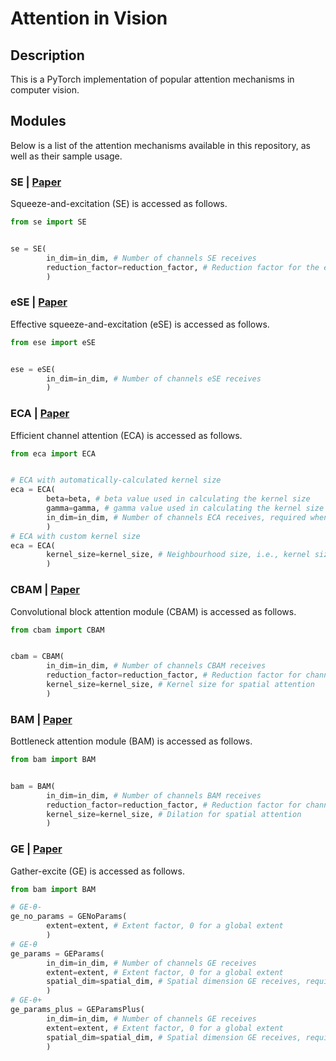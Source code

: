 # Attention in Vision
## Description
This is a PyTorch implementation of popular attention mechanisms in computer vision.
## Modules
Below is a list of the attention mechanisms available in this repository, as well as their sample usage.

### SE | [Paper](https://arxiv.org/abs/1709.01507)
Squeeze-and-excitation (SE) is accessed as follows.
```python
from se import SE


se = SE(
        in_dim=in_dim, # Number of channels SE receives
        reduction_factor=reduction_factor, # Reduction factor for the excitation module
        )
```
### eSE | [Paper](https://arxiv.org/abs/1911.06667)
Effective squeeze-and-excitation (eSE) is accessed as follows.
```python
from ese import eSE


ese = eSE(
        in_dim=in_dim, # Number of channels eSE receives
        )
```
### ECA | [Paper](https://arxiv.org/abs/1910.03151)
Efficient channel attention (ECA) is accessed as follows.
```python
from eca import ECA


# ECA with automatically-calculated kernel size
eca = ECA(
        beta=beta, # beta value used in calculating the kernel size
        gamma=gamma, # gamma value used in calculating the kernel size
        in_dim=in_dim, # Number of channels ECA receives, required when kernel size is None
        )
# ECA with custom kernel size
eca = ECA(
        kernel_size=kernel_size, # Neighbourhood size, i.e., kernel size of the 1D convolution
        )
```

### CBAM | [Paper](https://arxiv.org/abs/1807.06521)
Convolutional block attention module (CBAM) is accessed as follows.
```python
from cbam import CBAM


cbam = CBAM(
        in_dim=in_dim, # Number of channels CBAM receives
        reduction_factor=reduction_factor, # Reduction factor for channel attention
        kernel_size=kernel_size, # Kernel size for spatial attention
        )
```

### BAM | [Paper](https://arxiv.org/abs/1807.06514)
Bottleneck attention module (BAM) is accessed as follows.
```python
from bam import BAM


bam = BAM(
        in_dim=in_dim, # Number of channels BAM receives
        reduction_factor=reduction_factor, # Reduction factor for channel and spatial attention
        kernel_size=kernel_size, # Dilation for spatial attention
        )
```

### GE | [Paper](https://arxiv.org/abs/1810.12348)
Gather-excite (GE) is accessed as follows.
```python
from bam import BAM

# GE-θ-
ge_no_params = GENoParams(
        extent=extent, # Extent factor, 0 for a global extent
        )
# GE-θ
ge_params = GEParams(
        in_dim=in_dim, # Number of channels GE receives
        extent=extent, # Extent factor, 0 for a global extent
        spatial_dim=spatial_dim, # Spatial dimension GE receives, required for a global extent
        )
# GE-θ+
ge_params_plus = GEParamsPlus(
        in_dim=in_dim, # Number of channels GE receives
        extent=extent, # Extent factor, 0 for a global extent
        spatial_dim=spatial_dim, # Spatial dimension GE receives, required for a global extent
        )
```
